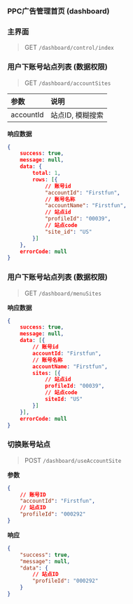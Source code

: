 ### PPC广告管理首页 (dashboard)


### 主界面
>GET     `/dashboard/control/index`


### 用户下账号站点列表 (数据权限)
>GET     `/dashboard/accountSites`

| 参数       | 说明           |
|:----------|:--------------|
| accountId | 站点ID, 模糊搜索 |

**响应数据**

```json
{
	success: true,
	message: null,
	data: {
		total: 1,
		rows: [{
        	// 账号id
			"accountId": "Firstfun",
        	// 账号名称
			"accountName": "Firstfun",
        	// 站点id
			"profileId": "00039",
        	// 站点code
			"site_id": "US"
		}]
	},
	errorCode: null
}
```

### 用户下账号站点列表 (数据权限)
>GET     `/dashboard/menuSites`

**响应数据**

```json
{
	success: true,
	message: null,
	data: [{
        // 账号id
		accountId: "Firstfun",
        // 账号名称
		accountName: "Firstfun",
		sites: [{
			// 站点id
			profileId: "00039",
			// 站点code
			siteId: "US"
		}]
	}],
	errorCode: null
}

```

### 切换账号站点
>POST    `/dashboard/useAccountSite`

**参数**
```json
{
    // 账号ID
    "accountId": "Firstfun",
    // 站点ID
    "profileId": "000292"
}
```
**响应**
```json
{
  	"success": true,
  	"message": null,
  	"data": {
  	    // 站点ID
        "profileId": "000292"
  	}
}
```



